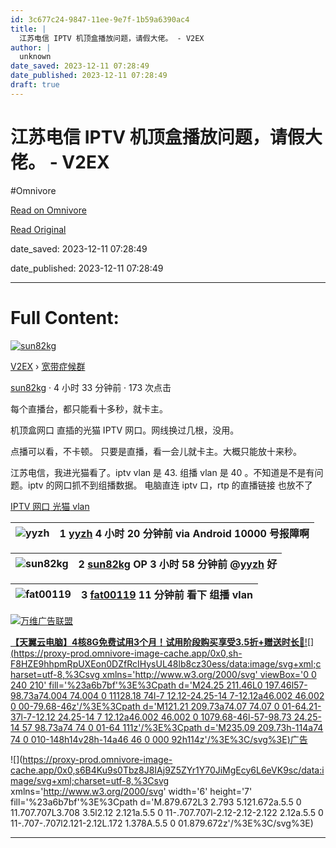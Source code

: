 ```yaml
---
id: 3c677c24-9847-11ee-9e7f-1b59a6390ac4
title: |
  江苏电信 IPTV 机顶盒播放问题，请假大佬。 - V2EX
author: |
  unknown
date_saved: 2023-12-11 07:28:49
date_published: 2023-12-11 07:28:49
draft: true
---
```


# 江苏电信 IPTV 机顶盒播放问题，请假大佬。 - V2EX
#Omnivore

[Read on Omnivore](https://omnivore.app/me/iptv-v-2-ex-18c59d5a10a)

[Read Original](https://www.v2ex.com/t/999488)

date_saved: 2023-12-11 07:28:49

date_published: 2023-12-11 07:28:49

--- 

# Full Content: 

[![sun82kg](https://proxy-prod.omnivore-image-cache.app/0x0,seES0Su7wACfpXJb8jfVYE_UTJGfgMY1g6N2nRFDdDQc/https://cdn.v2ex.com/gravatar/d110b3b8553189671be52b7cc09e01d2?s=73&d=retro)](https://www.v2ex.com/member/sun82kg)

[V2EX](https://www.v2ex.com/)  › [宽带症候群](https://www.v2ex.com/go/bb)

[sun82kg](https://www.v2ex.com/member/sun82kg) · 4 小时 33 分钟前 · 173 次点击 

每个直播台，都只能看十多秒，就卡主。

机顶盒网口 直插的光猫 IPTV 网口。网线换过几根，没用。

点播可以看，不卡顿。 只要是直播，看一会儿就卡主。大概只能放十来秒。

江苏电信，我进光猫看了。iptv vlan 是 43\. 组播 vlan 是 40 。不知道是不是有问题。iptv 的网口抓不到组播数据。 电脑直连 iptv 口，rtp 的直播链接 也放不了

[ IPTV](https://www.v2ex.com/tag/IPTV)[ 网口](https://www.v2ex.com/tag/%E7%BD%91%E5%8F%A3)[ 光猫](https://www.v2ex.com/tag/%E5%85%89%E7%8C%AB)[ vlan](https://www.v2ex.com/tag/vlan)

| ![yyzh](https://proxy-prod.omnivore-image-cache.app/0x0,sYJLyPwmOBpyCrzMbaUHSNlF_jL7koPnn3x4DMhRJrVQ/https://cdn.v2ex.com/avatar/b9ed/69de/587511_normal.png?m=1678787690) | 1 **[yyzh](https://www.v2ex.com/member/yyzh)** 4 小时 20 分钟前 via Android 10000 号报障啊 |
| -------------------------------------------------------------------------------------------------------------------------------------------------------------------------- | --------------------------------------------------------------------------------- |

| ![sun82kg](https://proxy-prod.omnivore-image-cache.app/0x0,skA8x7_Ipzt1-p2b5zZac3ilpEvScvHNH9QXoYQhwn1E/https://cdn.v2ex.com/gravatar/d110b3b8553189671be52b7cc09e01d2?s=48&d=retro) | 2 **[sun82kg](https://www.v2ex.com/member/sun82kg)** OP 3 小时 58 分钟前 @[yyzh](https://www.v2ex.com/member/yyzh) 好 |
| ------------------------------------------------------------------------------------------------------------------------------------------------------------------------------------ | --------------------------------------------------------------------------------------------------------------- |

| ![fat00119](https://proxy-prod.omnivore-image-cache.app/0x0,sarJvwygi_5ELXJd24fNWlvHX5VWscfJDH9jvoGmWXbM/https://cdn.v2ex.com/gravatar/f630fe7557f502faf4549925d0b72b98?s=48&d=retro) | 3 **[fat00119](https://www.v2ex.com/member/fat00119)** 11 分钟前 看下 组播 vlan |
| ------------------------------------------------------------------------------------------------------------------------------------------------------------------------------------- | ------------------------------------------------------------------------ |

[](https://wwads.cn/click/bait)[![万维广告联盟](https://proxy-prod.omnivore-image-cache.app/130x0,sJj-m7-BqpMma4LNUakZQ3yglN4KMGITtmIbpSM52FfY/https://cdn.wwads.cn/creatives/BxggxkTpCskMakRFy6ULtw7ZRcqABN83j1KPAQrq.jpg)](https://wwads.cn/click/bundle?code=MT4lyizkL4slvUhOHceGqeKrXkw8T9)

[**【天翼云电脑】4核8G免费试用3个月！**试用阶段购买**享受3.5折+赠送时长🎁**](https://wwads.cn/click/bundle?code=MT4lyizkL4slvUhOHceGqeKrXkw8T9)[![](https://proxy-prod.omnivore-image-cache.app/0x0,sh-F8HZE9hhpmRpUXEon0DZfRcIHysUL48lb8cz30ess/data:image/svg+xml;charset=utf-8,%3Csvg xmlns='http://www.w3.org/2000/svg' viewBox='0 0 240 210' fill='%23a6b7bf'%3E%3Cpath d='M24.25 211.46L0 197.46l57-98.73a74.004 74.004 0 11128.18 74l-7 12.12-24.25-14 7-12.12a46.002 46.002 0 00-79.68-46z'/%3E%3Cpath d='M121.21 209.73a74.07 74.07 0 01-64.21-37l-7-12.12 24.25-14 7 12.12a46.002 46.002 0 1079.68-46l-57-98.73 24.25-14 57 98.73a74 74 0 01-64 111z'/%3E%3Cpath d='M235.09 209.73h-114a74 74 0 010-148h14v28h-14a46 46 0 000 92h114z'/%3E%3C/svg%3E)广告](https://wwads.cn/?utm%5Fsource=property-124&utm%5Fmedium=footer "点击了解万维广告联盟")

![](https://proxy-prod.omnivore-image-cache.app/0x0,s6B4Ku9s0Tbz8J8IAj9Z5ZYr1Y70JiMgEcy6L6eVK9sc/data:image/svg+xml;charset=utf-8,%3Csvg xmlns='http://www.w3.org/2000/svg' width='6' height='7' fill='%23a6b7bf'%3E%3Cpath d='M.879.672L3 2.793 5.121.672a.5.5 0 11.707.707L3.708 3.5l2.12 2.121a.5.5 0 11-.707.707l-2.12-2.12-2.122 2.12a.5.5 0 11-.707-.707l2.121-2.12L.172 1.378A.5.5 0 01.879.672z'/%3E%3C/svg%3E)

---

